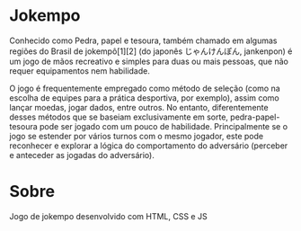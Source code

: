 # Jokempo

Conhecido como Pedra, papel e tesoura, também chamado em algumas regiões do Brasil de jokempô[1][2] (do japonês じゃんけんぽん, jankenpon) é um jogo de mãos recreativo e simples para duas ou mais pessoas, que não requer equipamentos nem habilidade.

O jogo é frequentemente empregado como método de seleção (como na escolha de equipes para a prática desportiva, por exemplo), assim como lançar moedas, jogar dados, entre outros. No entanto, diferentemente desses métodos que se baseiam exclusivamente em sorte, pedra-papel-tesoura pode ser jogado com um pouco de habilidade. Principalmente se o jogo se estender por vários turnos com o mesmo jogador, este pode reconhecer e explorar a lógica do comportamento do adversário (perceber e anteceder as jogadas do adversário).

# Sobre

Jogo de jokempo desenvolvido com HTML, CSS e JS
